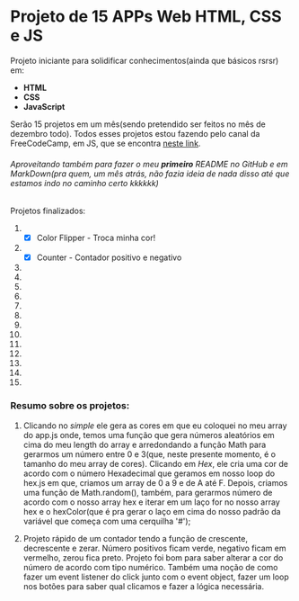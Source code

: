 # Projeto de 15 APPs Web HTML, CSS e JS

Projeto iniciante para solidificar conhecimentos(ainda que básicos rsrsr) em:
* **HTML**
* **CSS**
* **JavaScript**

Serão 15 projetos em um mês(sendo pretendido ser feitos no mês de dezembro todo).
Todos esses projetos estou fazendo pelo canal da FreeCodeCamp, em JS, que se encontra
[neste link](https://www.youtube.com/watch?v=3PHXvlpOkf4).

###### Aproveitando também para fazer o meu **primeiro** *README* no GitHub e em MarkDown(pra quem, um mês atrás, não fazia ideia de nada disso até que estamos indo no caminho certo kkkkkk)

Projetos finalizados:

1. -[x] Color Flipper - Troca minha cor!
2. -[x] Counter - Contador positivo e negativo
3.
4.
5.
6.
7.
8.
9.
10.
11.
12.
13.
14.
15.

### Resumo sobre os projetos:

1. Clicando no *simple* ele gera as cores em que eu coloquei no meu array do app.js onde,
temos uma função que gera números aleatórios em cima do meu length do array e arredondando 
a função Math para gerarmos um número entre 0 e 3(que, neste presente momento, é o tamanho do meu array de cores).
Clicando em *Hex*, ele cria uma cor de acordo com o número Hexadecimal que geramos em nosso loop do hex.js em que,
criamos um array de 0 a 9 e de A até F. Depois, criamos uma função de Math.random(), também, para gerarmos número de 
acordo com o nosso array hex e iterar em um laço for no nosso array hex e o hexColor(que é pra gerar o laço em cima
do nosso padrão da variável que começa com uma cerquilha '#');

2. Projeto rápido de um contador tendo a função de crescente, decrescente e zerar. Número positivos ficam verde, negativo ficam em vermelho, zerou fica preto.
Projeto foi bom para saber alterar a cor do número de acordo com tipo numérico. Também uma noção de como fazer um event listener do click junto com o event object, fazer um loop nos botões para saber qual clicamos e fazer a lógica necessária.


